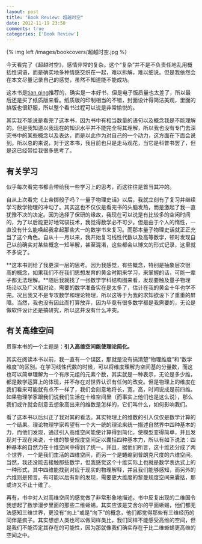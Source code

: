 ```yaml
---
layout: post
title: "Book Review: 超越时空"
date: 2012-11-19 23:50
comments: true
categories: ['Book Review']
---
```


{% img left /images/bookcovers/超越时空.jpg %}

今天看完了《超越时空》，感情非常的复杂。这个“复杂”并不是不负责任地乱用概括性词语，而是确实地多种情感交织在一起，难以拆解，难以细说。但是我依然会在本文尽量记录自己的感觉，虽然不知道能不能成功。

这本书是[tian qing](https://plus.google.com/u/0/102456197990353170372/posts)推荐的，确实是一本好书，但是电子版质量也太差了，所以最后还是买了纸质版来看。纸质版的印制相当的不错，封面设计得简洁美观，里面的排版也很舒服，所以整个看书过程可以说是非常愉悦的。

其实我不能说是看完了这本书，因为书中有相当数量的语句以及概念我是不能理解的。但是我知道以我现在的知识水平并不能完全将其理解，所以我也没有专门去深究书中的某些概念以及表达，而是以此作为对自己的一个动力，这方面在下面会说到。所以总的来说，对于这本书，我目前也只是走马观花，当它是科普书罢了，但是这已经带给我很多思考了。


## 有关学习

似乎每次看完书都会带给我一些学习上的思考，而这往往是首当其冲的。

自从上次看完《上帝掷骰子吗？—量子物理史话》以后，我就立刻有了复习并继续学习数学物理的冲动了。其实这也不仅仅是看完书的头脑发热，而是激起了我一直犹豫不决的决定。因为选择了保研的缘故，我现在可以说是有比较多的空闲时间的，为了以后能更好地驾驭技术，我觉得数学必不可少。但是由于个人的惰性，一直没有什么能唤起我拿起那些大一的数学书来复习。而那本量子物理史话就正正充当了这个角色。自从十一月以来，我开始复习线性代数以及高等数学，顿时发现自己以前确实对某些概念一知半解，甚至混淆，这些都会以博文的形式记录，这里就不多说了。

**这本书则给了我更深一层的思考。因为我感觉，有些概念，特别是抽象层次很高的概念，如果我们不在我们思想发育的黄金时期来学习，来掌握的话，可能一辈子都无法理解。**随后我就找了一张数学学科结构图来看，发现要触及量子物理场论以及广义相对论，需要的数学准备实在是太多了，估计在我的黄金十年也学不完。况且我又不是专攻数学和理论物理，所以这等于为我的求知欲设下了重重的屏障。当然，我也没有因此而打算放弃，因为毕竟有很多数学都是我需要的，无论是做软件设计还是搞研究，所以这并没有什么冲突。


## 有关高维空间

贯穿本书的一个主题是：**引入高维空间能使理论简化。**

其实在阅读本书以前，我一直有一个误区，那就是没有搞清楚“物理维度”和“数学维度”的区别。在学习线性代数的时候，可以将维度理解为空间基的分量数，而这也可以简单理解为一个有序元组的元素个数，其实就是一种表示，无论是多少维，都是数学运算上的体现，并不存在对世界认识有任何的改变。但是物理上的维度在我们看来可能就有点不一样了，我们会刻意地将长，宽，高，时间说成是前四维。如果物理学家跟我们说我们生活在十维空间里（而事实上他们也是这么说），那么我们或许就会刻意去想象高出来的维数是怎样的，它们叫什么，如何影响我们。

看了这本书以后纠正了我对其的看法。其实物理上的维数的引入仅仅是数学计算的一个结果。理论物理学家希望有一个大一统的理论来统一描述自然界中四种基本的力，而他们发现，通过引入高维空间能使计算得到简化，使模型变得简单，并且发现对于现在来说，十维的黎曼规度空间足以囊括四种基本力，所以有如下说法：四种基本的自然力在十维空间中得到了统一。并且，据他们所言，这十维还分成了两个世界，一个是我们生活的四维空间，而另一个是蜷缩到普朗克尺度的六维空间。当然，我还没能去接触那些数学，但我感觉这个十维实际上也就是数学表达式上的一种形式，其中四维能找到对应于现实的物理解释，并且我们能够感知，而另外的六维则是预言。有可能以后有新的发现，需要更大维度的黎曼规度空间来囊括，那或许又不止十维了。

再有，书中对人对高维空间的感觉做了非常形象地描述。书中反复出现的二维国令我想起了数学漫步里面的那些二维蜥蜴，其实应该是艾舍尔的平面蜥蜴，他们都无法感知三维世界，更没有“向上”或是“向下”的概念，他们都觉得那些有三维经历的同伴是疯子。其实想想人类也可以做同样类比，我们同样不能感受高维的空间，但是我们不能否定其存在的可能性，因为那就像我们确实存在于比二维蜥蜴更高维的空间之中。
